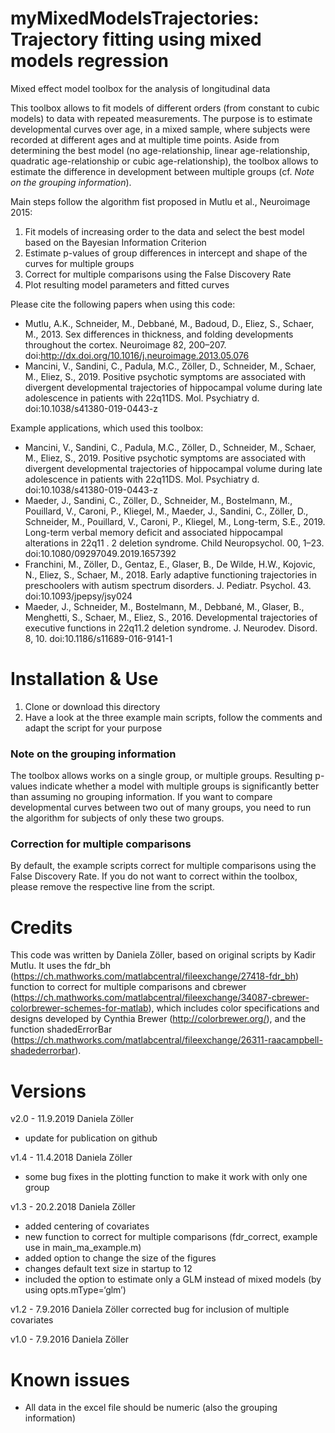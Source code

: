 # myMixedModelsTrajectories: Trajectory fitting using mixed models regression
Mixed effect model toolbox for the analysis of longitudinal data

This toolbox allows to fit models of different orders (from constant to cubic models) to data with repeated measurements. The purpose is to estimate developmental curves over age, in a mixed sample, where subjects were recorded at different ages and at multiple time points. Aside from determining the best model (no age-relationship, linear age-relationship, quadratic age-relationship or cubic age-relationship), the toolbox allows to estimate the difference in development between multiple groups (cf. *Note on the grouping information*).

Main steps follow the algorithm fist proposed in Mutlu et al., Neuroimage 2015:
  1. Fit models of increasing order to the data and select the best model based on the Bayesian Information Criterion
  2. Estimate p-values of group differences in intercept and shape of the curves for multiple groups
  3. Correct for multiple comparisons using the False Discovery Rate
  4. Plot resulting model parameters and fitted curves
  
Please cite the following papers when using this code:
- Mutlu, A.K., Schneider, M., Debbané, M., Badoud, D., Eliez, S., Schaer, M., 2013. Sex differences in thickness, and folding developments throughout the cortex. Neuroimage 82, 200–207. doi:http://dx.doi.org/10.1016/j.neuroimage.2013.05.076
- Mancini, V., Sandini, C., Padula, M.C., Zöller, D., Schneider, M., Schaer, M., Eliez, S., 2019. Positive psychotic symptoms are associated with divergent developmental trajectories of hippocampal volume during late adolescence in patients with 22q11DS. Mol. Psychiatry d. doi:10.1038/s41380-019-0443-z
    
Example applications, which used this toolbox:
- Mancini, V., Sandini, C., Padula, M.C., Zöller, D., Schneider, M., Schaer, M., Eliez, S., 2019. Positive psychotic symptoms are associated with divergent developmental trajectories of hippocampal volume during late adolescence in patients with 22q11DS. Mol. Psychiatry d. doi:10.1038/s41380-019-0443-z
- Maeder, J., Sandini, C., Zöller, D., Schneider, M., Bostelmann, M., Pouillard, V., Caroni, P., Kliegel, M., Maeder, J., Sandini, C., Zöller, D., Schneider, M., Pouillard, V., Caroni, P., Kliegel, M., Long-term, S.E., 2019. Long-term verbal memory deficit and associated hippocampal alterations in 22q11 . 2 deletion syndrome. Child Neuropsychol. 00, 1–23. doi:10.1080/09297049.2019.1657392
- Franchini, M., Zöller, D., Gentaz, E., Glaser, B., De Wilde, H.W., Kojovic, N., Eliez, S., Schaer, M., 2018. Early adaptive functioning trajectories in preschoolers with autism spectrum disorders. J. Pediatr. Psychol. 43. doi:10.1093/jpepsy/jsy024
- Maeder, J., Schneider, M., Bostelmann, M., Debbané, M., Glaser, B., Menghetti, S., Schaer, M., Eliez, S., 2016. Developmental trajectories of executive functions in 22q11.2 deletion syndrome. J. Neurodev. Disord. 8, 10. doi:10.1186/s11689-016-9141-1

# Installation & Use
1. Clone or download this directory
2. Have a look at the three example main scripts, follow the comments and adapt the script for your purpose

### Note on the grouping information
The toolbox allows works on a single group, or multiple groups. Resulting p-values indicate whether a model with multiple groups is significantly better than assuming no grouping information. If you want to compare developmental curves between two out of many groups, you need to run the algorithm for subjects of only these two groups.

### Correction for multiple comparisons
By default, the example scripts correct for multiple comparisons using the False Discovery Rate. If you do not want to correct within the toolbox, please remove the respective line from the script.

# Credits
This code was written by Daniela Zöller, based on original scripts by Kadir Mutlu. It uses the fdr_bh (https://ch.mathworks.com/matlabcentral/fileexchange/27418-fdr_bh) function to correct for multiple comparisons and cbrewer (https://ch.mathworks.com/matlabcentral/fileexchange/34087-cbrewer-colorbrewer-schemes-for-matlab), which includes color specifications and designs developed by Cynthia Brewer (http://colorbrewer.org/), and the function shadedErrorBar (https://ch.mathworks.com/matlabcentral/fileexchange/26311-raacampbell-shadederrorbar).

# Versions
v2.0 - 11.9.2019 Daniela Zöller
- update for publication on github

v1.4 - 11.4.2018 Daniela Zöller
- some bug fixes in the plotting function to make it work with only one group

v1.3 - 20.2.2018 Daniela Zöller
- added centering of covariates
- new function to correct for multiple comparisons (fdr_correct, example use in main_ma_example.m)
- added option to change the size of the figures
- changes default text size in startup to 12
- included the option to estimate only a GLM instead of mixed models (by using opts.mType=‘glm’)

v1.2  - 7.9.2016 Daniela Zöller
corrected bug for inclusion of multiple covariates

v1.0 - 7.9.2016 Daniela Zöller


# Known issues
- All data in the excel file should be numeric (also the grouping information)



